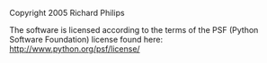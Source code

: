 Copyright 2005 Richard Philips

The software is licensed according to the terms of the PSF (Python Software Foundation) license found here: http://www.python.org/psf/license/